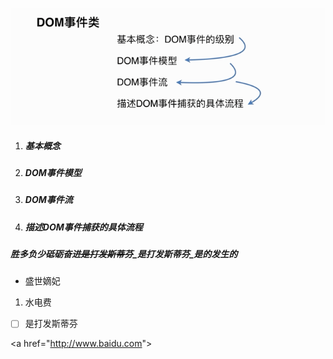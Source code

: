 ![](/assets/import8.png)

1. ##### 基本概念
2. ##### DOM事件模型
3. ##### DOM事件流
4. ##### 描述DOM事件捕获的具体流程

##### **胜多负少砥砺奋进**~~是打发斯蒂芬~~_是打发斯蒂芬_是的发生的

* 盛世嫡妃

1. 水电费

* [ ] 是打发斯蒂芬

&lt;a href="http://www.baidu.com"&gt;



